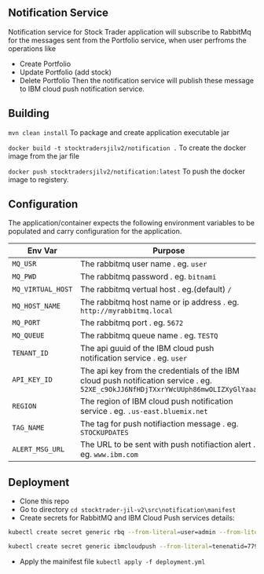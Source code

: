 ## Notification Service
Notification service for Stock Trader application will subscribe to RabbitMq for the messages sent from the Portfolio service, when user perfroms the operations like 
* Create Portfolio
* Update Portfolio (add stock)
* Delete Portfolio
Then the notification service will publish these message to IBM cloud push notification service.

## Building

`mvn clean install` To package and create application executable jar

`docker build -t stocktradersjilv2/notification .` To create the docker image from the jar file

`docker push stocktradersjilv2/notification:latest` To push the docker image to registery.


## Configuration

The application/container expects the following environment variables to be populated and carry configuration for the application.

| Env Var | Purpose |
|---------|---------|
|`MQ_USR` | The rabbitmq user name . eg. `user`|
|`MQ_PWD` | The rabbitmq password . eg. `bitnami`|
|`MQ_VIRTUAL_HOST` | The rabbitmq vertual host . eg.(default) `/`|
|`MQ_HOST_NAME` | The rabbitmq host name or ip address . eg. `http://myrabbitmq.local`|
|`MQ_PORT` | The rabbitmq port . eg. `5672`|
|`MQ_QUEUE` | The rabbitmq queue name . eg. `TESTQ`|
|`TENANT_ID` | The api guuid of the IBM cloud  push notification service . eg. `user`|
|`API_KEY_ID` | The api key from the credentials of the IBM cloud  push notification service . eg. `52XE_c9OkJJ6NfHDjTXxrYWcUUph86mwOLIZXyGlYaaa`|
|`REGION` | The region of IBM cloud push notification service . eg. `.us-east.bluemix.net`|
|`TAG_NAME` | The tag for push notifiaction message  . eg. `STOCKUPDATES`|
|`ALERT_MSG_URL` | The URL to be sent with push notifiaction alert . eg. `www.ibm.com` |


## Deployment
 - Clone this repo
 - Go to directory `cd stocktrader-jil-v2\src\notification\manifest` 
 - Create secrets for RabbitMQ and IBM Cloud Push services details:

```bash
kubectl create secret generic rbq --from-literal=user=admin --from-literal=password=secretpassword --from-literal=vhost=/ --from-literal=host=172.17.76.32 --from-literal=port=32004 --from-literal=queue=stocktrader

kubectl create secret generic ibmcloudpush --from-literal=tenenatid=77955822-7290-4cd9-b80a-3091b6892fee --from-literal=apikey=52XE_c9OkJJ6NfHDjTXxrYWcUUph86mwOLIZXyGlY2aq  --from-literal=region=.us-east.bluemix.net --from-literal=tag=STOCKTRADERS --from-literal=alertmsgurl=www.ibm.com
```
 - Apply the mainifest file `kubectl apply -f deployment.yml`
